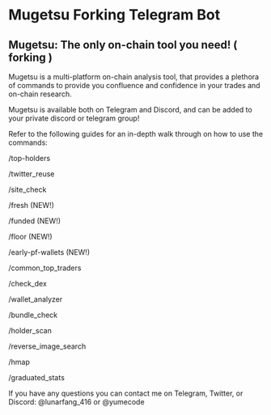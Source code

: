 # Mugetsu Forking Telegram Bot

## Mugetsu: The only on-chain tool you need! ( forking )

Mugetsu is a multi-platform on-chain analysis tool, that provides a plethora of commands to provide you confluence and confidence in your trades and on-chain research.

Mugetsu is available both on Telegram and Discord, and can be added to your private discord or telegram group!

Refer to the following guides for an in-depth walk through on how to use the commands:


/top-holders

/twitter_reuse

/site_check

/fresh (NEW!)

/funded (NEW!)

/floor (NEW!)

/early-pf-wallets (NEW!)

/common_top_traders

/check_dex

/wallet_analyzer

/bundle_check

/holder_scan

/reverse_image_search

/hmap

/graduated_stats

If you have any questions you can contact me on Telegram, Twitter, or Discord: @lunarfang_416 or @yumecode